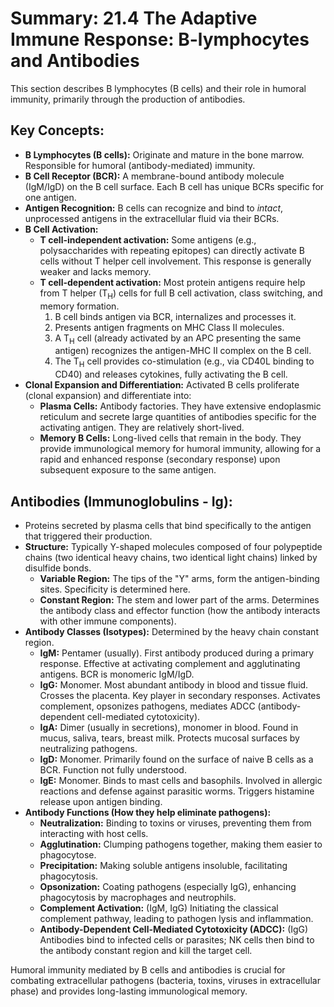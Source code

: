 # Summary: 21.4 The Adaptive Immune Response: B-lymphocytes and Antibodies

This section describes B lymphocytes (B cells) and their role in humoral immunity, primarily through the production of antibodies.

## Key Concepts:

*   **B Lymphocytes (B cells):** Originate and mature in the bone marrow. Responsible for humoral (antibody-mediated) immunity.
*   **B Cell Receptor (BCR):** A membrane-bound antibody molecule (IgM/IgD) on the B cell surface. Each B cell has unique BCRs specific for one antigen.
*   **Antigen Recognition:** B cells can recognize and bind to *intact*, unprocessed antigens in the extracellular fluid via their BCRs.
*   **B Cell Activation:**
    *   **T cell-independent activation:** Some antigens (e.g., polysaccharides with repeating epitopes) can directly activate B cells without T helper cell involvement. This response is generally weaker and lacks memory.
    *   **T cell-dependent activation:** Most protein antigens require help from T helper (T<sub>H</sub>) cells for full B cell activation, class switching, and memory formation.
        1.  B cell binds antigen via BCR, internalizes and processes it.
        2.  Presents antigen fragments on MHC Class II molecules.
        3.  A T<sub>H</sub> cell (already activated by an APC presenting the same antigen) recognizes the antigen-MHC II complex on the B cell.
        4.  The T<sub>H</sub> cell provides co-stimulation (e.g., via CD40L binding to CD40) and releases cytokines, fully activating the B cell.
*   **Clonal Expansion and Differentiation:** Activated B cells proliferate (clonal expansion) and differentiate into:
    *   **Plasma Cells:** Antibody factories. They have extensive endoplasmic reticulum and secrete large quantities of antibodies specific for the activating antigen. They are relatively short-lived.
    *   **Memory B Cells:** Long-lived cells that remain in the body. They provide immunological memory for humoral immunity, allowing for a rapid and enhanced response (secondary response) upon subsequent exposure to the same antigen.

## Antibodies (Immunoglobulins - Ig):

*   Proteins secreted by plasma cells that bind specifically to the antigen that triggered their production.
*   **Structure:** Typically Y-shaped molecules composed of four polypeptide chains (two identical heavy chains, two identical light chains) linked by disulfide bonds.
    *   **Variable Region:** The tips of the "Y" arms, form the antigen-binding sites. Specificity is determined here.
    *   **Constant Region:** The stem and lower part of the arms. Determines the antibody class and effector function (how the antibody interacts with other immune components).
*   **Antibody Classes (Isotypes):** Determined by the heavy chain constant region.
    *   **IgM:** Pentamer (usually). First antibody produced during a primary response. Effective at activating complement and agglutinating antigens. BCR is monomeric IgM/IgD.
    *   **IgG:** Monomer. Most abundant antibody in blood and tissue fluid. Crosses the placenta. Key player in secondary responses. Activates complement, opsonizes pathogens, mediates ADCC (antibody-dependent cell-mediated cytotoxicity).
    *   **IgA:** Dimer (usually in secretions), monomer in blood. Found in mucus, saliva, tears, breast milk. Protects mucosal surfaces by neutralizing pathogens.
    *   **IgD:** Monomer. Primarily found on the surface of naive B cells as a BCR. Function not fully understood.
    *   **IgE:** Monomer. Binds to mast cells and basophils. Involved in allergic reactions and defense against parasitic worms. Triggers histamine release upon antigen binding.
*   **Antibody Functions (How they help eliminate pathogens):**
    *   **Neutralization:** Binding to toxins or viruses, preventing them from interacting with host cells.
    *   **Agglutination:** Clumping pathogens together, making them easier to phagocytose.
    *   **Precipitation:** Making soluble antigens insoluble, facilitating phagocytosis.
    *   **Opsonization:** Coating pathogens (especially IgG), enhancing phagocytosis by macrophages and neutrophils.
    *   **Complement Activation:** (IgM, IgG) Initiating the classical complement pathway, leading to pathogen lysis and inflammation.
    *   **Antibody-Dependent Cell-Mediated Cytotoxicity (ADCC):** (IgG) Antibodies bind to infected cells or parasites; NK cells then bind to the antibody constant region and kill the target cell.

Humoral immunity mediated by B cells and antibodies is crucial for combating extracellular pathogens (bacteria, toxins, viruses in extracellular phase) and provides long-lasting immunological memory.
